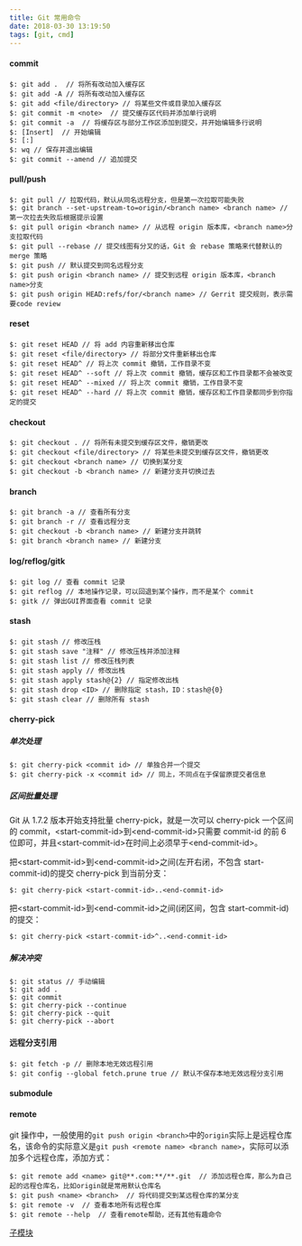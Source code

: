 ```yaml
---
title: Git 常用命令
date: 2018-03-30 13:19:50
tags: [git, cmd]
---
```


#### commit

    $: git add .  // 将所有改动加入缓存区
    $: git add -A // 将所有改动加入缓存区
    $: git add <file/directory> // 将某些文件或目录加入缓存区
    $: git commit -m <note>  // 提交缓存区代码并添加单行说明
    $: git commit -a  // 将缓存区与部分工作区添加到提交，并开始编辑多行说明
    $: [Insert]  // 开始编辑
    $: [:]
    $: wq // 保存并退出编辑
    $: git commit --amend // 追加提交

#### pull/push

    $: git pull // 拉取代码，默认从同名远程分支，但是第一次拉取可能失败
    $: git branch --set-upstream-to=origin/<branch name> <branch name> // 第一次拉去失败后根据提示设置
    $: git pull origin <branch name> // 从远程 origin 版本库，<branch name>分支拉取代码
    $: git pull --rebase // 提交线图有分叉的话，Git 会 rebase 策略来代替默认的 merge 策略
    $: git push // 默认提交到同名远程分支
    $: git push origin <branch name> // 提交到远程 origin 版本库，<branch name>分支
    $: git push origin HEAD:refs/for/<branch name> // Gerrit 提交规则，表示需要code review

#### reset

    $: git reset HEAD // 将 add 内容重新移出仓库
    $: git reset <file/directory> // 将部分文件重新移出仓库
    $: git reset HEAD^ // 将上次 commit 撤销，工作目录不变
    $: git reset HEAD^ --soft // 将上次 commit 撤销，缓存区和工作目录都不会被改变
    $: git reset HEAD^ --mixed // 将上次 commit 撤销，工作目录不变
    $: git reset HEAD^ --hard // 将上次 commit 撤销，缓存区和工作目录都同步到你指定的提交

#### checkout

    $: git checkout . // 将所有未提交到缓存区文件，撤销更改
    $: git checkout <file/directory> // 将某些未提交到缓存区文件，撤销更改
    $: git checkout <branch name> // 切换到某分支
    $: git checkout -b <branch name> // 新建分支并切换过去

#### branch

    $: git branch -a // 查看所有分支
    $: git branch -r // 查看远程分支
    $: git checkout -b <branch name> // 新建分支并跳转
    $: git branch <branch name> // 新建分支

#### log/reflog/gitk

    $: git log // 查看 commit 记录
    $: git reflog // 本地操作记录，可以回退到某个操作，而不是某个 commit
    $: gitk // 弹出GUI界面查看 commit 记录

#### stash

    $: git stash // 修改压栈
    $: git stash save "注释" // 修改压栈并添加注释
    $: git stash list // 修改压栈列表
    $: git stash apply // 修改出栈
    $: git stash apply stash@{2} // 指定修改出栈
    $: git stash drop <ID> // 删除指定 stash，ID：stash@{0}
    $: git stash clear // 删除所有 stash

#### cherry-pick

##### 单次处理

    $: git cherry-pick <commit id> // 单独合并一个提交
    $: git cherry-pick -x <commit id> // 同上，不同点在于保留原提交者信息

##### 区间批量处理

Git 从 1.7.2 版本开始支持批量 cherry-pick，就是一次可以 cherry-pick 一个区间的 commit，&lt;start-commit-id&gt;到&lt;end-commit-id&gt;只需要 commit-id 的前 6 位即可，并且&lt;start-commit-id&gt;在时间上必须早于&lt;end-commit-id&gt;。

把&lt;start-commit-id&gt;到<end-commit-id&gt;之间(左开右闭，不包含 start-commit-id)的提交 cherry-pick 到当前分支：

    $: git cherry-pick <start-commit-id>..<end-commit-id>

把&lt;start-commit-id&gt;到&lt;end-commit-id&gt;之间(闭区间，包含 start-commit-id)的提交：

    $: git cherry-pick <start-commit-id>^..<end-commit-id>

##### 解决冲突

    $: git status // 手动编辑
    $: git add .
    $: git commit
    $: git cherry-pick --continue
    $: git cherry-pick --quit
    $: git cherry-pick --abort

#### 远程分支引用

    $: git fetch -p // 删除本地无效远程引用
    $: git config --global fetch.prune true // 默认不保存本地无效远程分支引用

#### submodule

#### remote

git 操作中，一般使用的`git push origin <branch>`中的`origin`实际上是远程仓库名，该命令的实际意义是`git push <remote name> <branch name>`，实际可以添加多个远程仓库，添加方式：

    $: git remote add <name> git@**.com:**/**.git  // 添加远程仓库，那么为自己起的远程仓库名，比如origin就是常用默认仓库名
    $: git push <name> <branch>  // 将代码提交到某远程仓库的某分支
    $: git remote -v  // 查看本地所有远程仓库
    $: git remote --help  // 查看remote帮助，还有其他有趣命令

[子模块](https://git-scm.com/book/zh/v2/Git-%E5%B7%A5%E5%85%B7-%E5%AD%90%E6%A8%A1%E5%9D%97)

